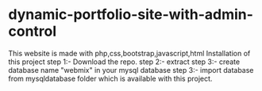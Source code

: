 # dynamic-portfolio-site-with-admin-control
This website is made with php,css,bootstrap,javascript,html
Installation of this project
step 1:- Download the repo.
step 2:- extract
step 3:- create database name "webmix" in your mysql database
step 3:- import database from mysqldatabase folder which is available with this project.
